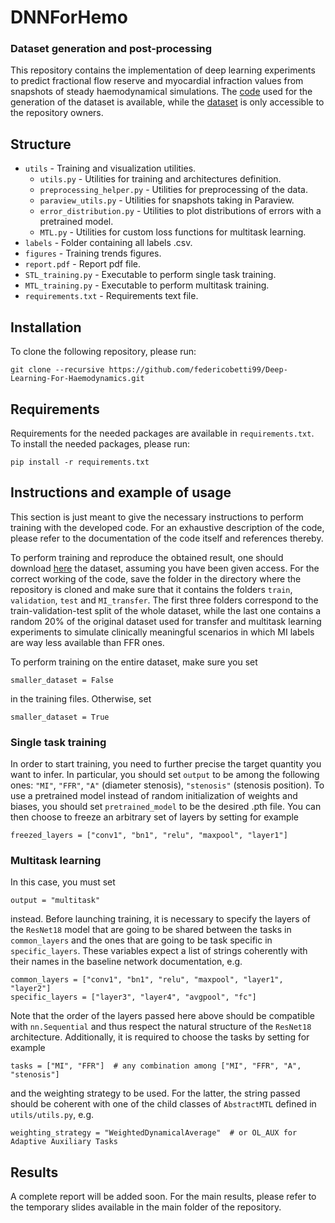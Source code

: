 # DNNForHemo

### Dataset generation and post-processing

This repository contains the implementation of deep learning experiments to predict fractional flow reserve and myocardial infraction values from snapshots of steady haemodynamical simulations. The [code](https://github.com/lucapegolotti/RedMA/tree/18022022_SemesterProject/redma) used for the generation of the dataset is available, while the [dataset](https://drive.switch.ch/index.php/apps/files/?dir=/correct_data&fileid=5083459784) is only accessible to the repository owners.


## Structure
* `utils` - Training and visualization utilities.
  * `utils.py` - Utilities for training and architectures definition.
  * `preprocessing_helper.py` - Utilities for preprocessing of the data.
  * `paraview_utils.py` - Utilities for snapshots taking in Paraview.
  * `error_distribution.py` - Utilities to plot distributions of errors with a pretrained model.
  * `MTL.py` - Utilities for custom loss functions for multitask learning.
* `labels` - Folder containing all labels .csv.
* `figures` - Training trends figures.
* `report.pdf` - Report pdf file.
*  `STL_training.py` - Executable to perform single task training.
*  `MTL_training.py` - Executable to perform multitask training.
* `requirements.txt` - Requirements text file.

## Installation
To clone the following repository, please run:
```
git clone --recursive https://github.com/federicobetti99/Deep-Learning-For-Haemodynamics.git
```

## Requirements
Requirements for the needed packages are available in `requirements.txt`. To install the needed packages, please run:
```
pip install -r requirements.txt
```

## Instructions and example of usage
This section is just meant to give the necessary instructions to perform training with the developed code.
For an exhaustive description of the code, please refer to the documentation of the code itself and
references thereby.

To perform training and reproduce the obtained result, one should download [here](https://drive.switch.ch/index.php/apps/files/?dir=/correct_data&fileid=5083459784) the dataset, assuming you have been given access.
For the correct working of the code, save the folder in the directory where the repository is cloned and make sure that 
it contains the folders `train`, `validation`, `test` and `MI_transfer`. The first three
folders correspond to the train-validation-test split of the whole dataset, while
the last one contains a random 20% of the original dataset used for transfer and multitask
learning experiments to simulate clinically meaningful scenarios in which MI labels are
way less available than FFR ones.

To perform training on the entire dataset, make sure you set
```
smaller_dataset = False
```
in the training files. Otherwise, set
```
smaller_dataset = True
```
### Single task training
In order to start training, you need to further precise the target quantity you want
to infer. In particular, you should set `output` to be among the following
ones: `"MI"`, `"FFR"`, `"A"` (diameter stenosis), `"stenosis"` (stenosis position). 
To use a pretrained model instead of random initialization of weights and biases,
you should set `pretrained_model` to be the desired .pth file. You can then choose to freeze
an arbitrary set of layers by setting for example
```
freezed_layers = ["conv1", "bn1", "relu", "maxpool", "layer1"]
```

### Multitask learning
In this case, you must set
```
output = "multitask"
```
instead. Before launching training, it is necessary to specify the layers of the  `ResNet18` model
that are going to be shared between the tasks in  `common_layers` and the ones
that are going to be task specific  in `specific_layers`. These variables expect a list
of strings coherently with their names in the baseline network documentation, e.g.
```
common_layers = ["conv1", "bn1", "relu", "maxpool", "layer1", "layer2"]
specific_layers = ["layer3", "layer4", "avgpool", "fc"]
```
Note that the order of the layers passed here above should be compatible with
`nn.Sequential` and thus respect the natural structure of the `ResNet18` architecture.
Additionally, it is required to choose the tasks by setting for example
```
tasks = ["MI", "FFR"]  # any combination among ["MI", "FFR", "A", "stenosis"]
```
and the weighting strategy to be used. For the latter, the string passed should be
coherent with one of the child classes of `AbstractMTL` defined in `utils/utils.py`, e.g.
```
weighting_strategy = "WeightedDynamicalAverage"  # or OL_AUX for Adaptive Auxiliary Tasks
```

## Results
A complete report will be added soon. For the main results,
please refer to the temporary slides available in the main folder of the repository.
